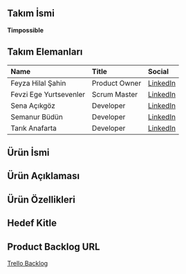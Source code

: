 ## Takım İsmi
**Timpossible**

## Takım Elemanları

| Name                | Title          | Social                                                           |
| :------------------ | :------------- | :--------------------------------------------------------------- |
| Feyza Hilal Şahin | Product Owner   | [LinkedIn]()     |
| Fevzi Ege Yurtsevenler    | Scrum Master  | [LinkedIn](https://www.linkedin.com/in/fevziege/)         |
| Sena Açıkgöz      | Developer      | [LinkedIn]()          |
| Semanur Büdün      | Developer      | [LinkedIn]()          |
| Tarık Anafarta      | Developer      | [LinkedIn]()          |

## Ürün İsmi

## Ürün Açıklaması

## Ürün Özellikleri

## Hedef Kitle

## Product Backlog URL
[Trello Backlog](https://trello.com/b/U1T5wQXG/prenatal-diagnosis-ai)
